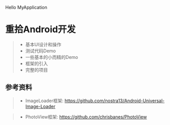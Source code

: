 Hello MyApplication

# 重拾Android开发
> * 基本UI设计和操作
> * 测试代码Demo
> * 一些基本的小而精的Demo
> * 框架的引入
> * 完整的项目

## 参考资料
> * ImageLoader框架: https://github.com/nostra13/Android-Universal-Image-Loader

> * PhotoView框架: https://github.com/chrisbanes/PhotoView
